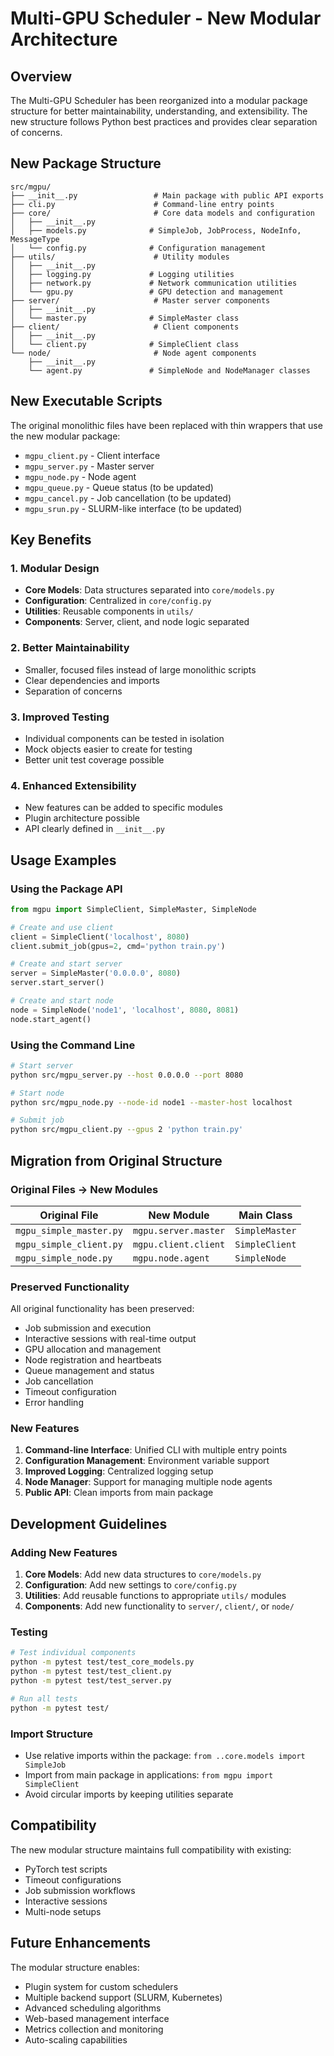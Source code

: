 # Multi-GPU Scheduler - New Modular Architecture

## Overview

The Multi-GPU Scheduler has been reorganized into a modular package structure for better maintainability, understanding, and extensibility. The new structure follows Python best practices and provides clear separation of concerns.

## New Package Structure

```
src/mgpu/
├── __init__.py                 # Main package with public API exports
├── cli.py                      # Command-line entry points
├── core/                       # Core data models and configuration
│   ├── __init__.py
│   ├── models.py              # SimpleJob, JobProcess, NodeInfo, MessageType
│   └── config.py              # Configuration management
├── utils/                      # Utility modules
│   ├── __init__.py
│   ├── logging.py             # Logging utilities
│   ├── network.py             # Network communication utilities
│   └── gpu.py                 # GPU detection and management
├── server/                     # Master server components
│   ├── __init__.py
│   └── master.py              # SimpleMaster class
├── client/                     # Client components
│   ├── __init__.py
│   └── client.py              # SimpleClient class
└── node/                       # Node agent components
    ├── __init__.py
    └── agent.py               # SimpleNode and NodeManager classes
```

## New Executable Scripts

The original monolithic files have been replaced with thin wrappers that use the new modular package:

- `mgpu_client.py` - Client interface
- `mgpu_server.py` - Master server  
- `mgpu_node.py` - Node agent
- `mgpu_queue.py` - Queue status (to be updated)
- `mgpu_cancel.py` - Job cancellation (to be updated)
- `mgpu_srun.py` - SLURM-like interface (to be updated)

## Key Benefits

### 1. Modular Design
- **Core Models**: Data structures separated into `core/models.py`
- **Configuration**: Centralized in `core/config.py`
- **Utilities**: Reusable components in `utils/`
- **Components**: Server, client, and node logic separated

### 2. Better Maintainability
- Smaller, focused files instead of large monolithic scripts
- Clear dependencies and imports
- Separation of concerns

### 3. Improved Testing
- Individual components can be tested in isolation
- Mock objects easier to create for testing
- Better unit test coverage possible

### 4. Enhanced Extensibility
- New features can be added to specific modules
- Plugin architecture possible
- API clearly defined in `__init__.py`

## Usage Examples

### Using the Package API

```python
from mgpu import SimpleClient, SimpleMaster, SimpleNode

# Create and use client
client = SimpleClient('localhost', 8080)
client.submit_job(gpus=2, cmd='python train.py')

# Create and start server
server = SimpleMaster('0.0.0.0', 8080)
server.start_server()

# Create and start node
node = SimpleNode('node1', 'localhost', 8080, 8081)
node.start_agent()
```

### Using the Command Line

```bash
# Start server
python src/mgpu_server.py --host 0.0.0.0 --port 8080

# Start node
python src/mgpu_node.py --node-id node1 --master-host localhost

# Submit job
python src/mgpu_client.py --gpus 2 'python train.py'
```

## Migration from Original Structure

### Original Files → New Modules

| Original File | New Module | Main Class |
|---------------|------------|------------|
| `mgpu_simple_master.py` | `mgpu.server.master` | `SimpleMaster` |
| `mgpu_simple_client.py` | `mgpu.client.client` | `SimpleClient` |
| `mgpu_simple_node.py` | `mgpu.node.agent` | `SimpleNode` |

### Preserved Functionality

All original functionality has been preserved:
- Job submission and execution
- Interactive sessions with real-time output
- GPU allocation and management
- Node registration and heartbeats
- Queue management and status
- Job cancellation
- Timeout configuration
- Error handling

### New Features

1. **Command-line Interface**: Unified CLI with multiple entry points
2. **Configuration Management**: Environment variable support
3. **Improved Logging**: Centralized logging setup
4. **Node Manager**: Support for managing multiple node agents
5. **Public API**: Clean imports from main package

## Development Guidelines

### Adding New Features

1. **Core Models**: Add new data structures to `core/models.py`
2. **Configuration**: Add new settings to `core/config.py`
3. **Utilities**: Add reusable functions to appropriate `utils/` modules
4. **Components**: Add new functionality to `server/`, `client/`, or `node/`

### Testing

```bash
# Test individual components
python -m pytest test/test_core_models.py
python -m pytest test/test_client.py
python -m pytest test/test_server.py

# Run all tests
python -m pytest test/
```

### Import Structure

- Use relative imports within the package: `from ..core.models import SimpleJob`
- Import from main package in applications: `from mgpu import SimpleClient`
- Avoid circular imports by keeping utilities separate

## Compatibility

The new modular structure maintains full compatibility with existing:
- PyTorch test scripts
- Timeout configurations
- Job submission workflows
- Interactive sessions
- Multi-node setups

## Future Enhancements

The modular structure enables:
- Plugin system for custom schedulers
- Multiple backend support (SLURM, Kubernetes)
- Advanced scheduling algorithms
- Web-based management interface
- Metrics collection and monitoring
- Auto-scaling capabilities
